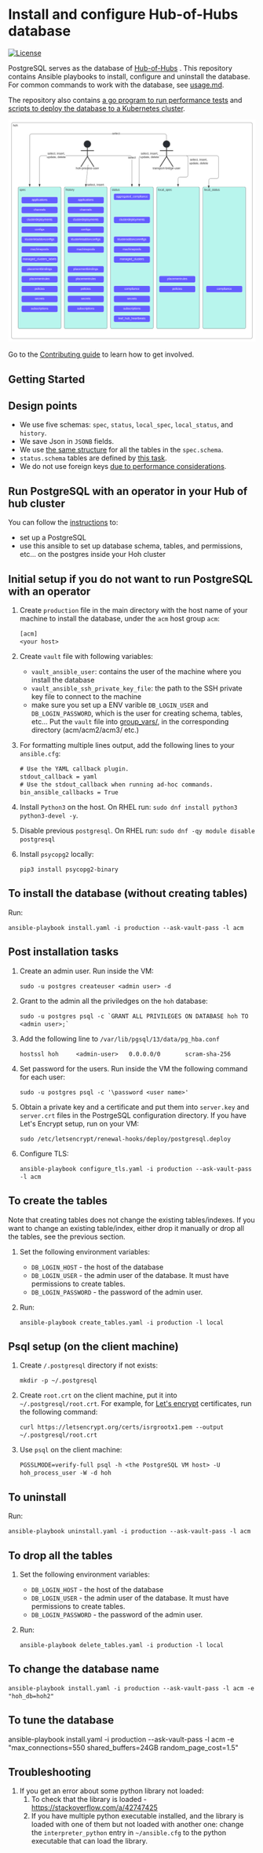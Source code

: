 # Install and configure Hub-of-Hubs database

[![License](https://img.shields.io/github/license/stolostron/hub-of-hubs-postgresql)](/LICENSE)

PostgreSQL serves as the database of [Hub-of-Hubs](https://github.com/stolostron/hub-of-hubs) . This repository contains Ansible playbooks to install, configure and uninstall the database. For common commands to work with the database, see [usage.md](usage.md).

The repository also contains [a go program to run performance tests](db-performance-tests) and [scripts to deploy the database to a Kubernetes cluster](pgo).

![DatabaseDiagram](diagrams/design.svg)

Go to the [Contributing guide](CONTRIBUTING.md) to learn how to get involved.

## Getting Started

## Design points

* We use five schemas: `spec`, `status`, `local_spec`, `local_status`, and `history`.
* We save Json in `JSONB` fields.
* We use [the same structure](roles/create_tables/tasks/create_spec_table.yaml) for all the tables in the `spec.schema`.
* `status.schema` tables are defined by [this task](https://github.com/stolostron/hub-of-hubs-postgresql/blob/main/roles/create_tables/tasks/create_status_tables.yaml).
* We do not use foreign keys [due to performance considerations](http://bonesmoses.org/2014/05/14/foreign-keys-are-not-free/).

## Run PostgreSQL with an operator in your Hub of hub cluster
You can follow the [instructions](./pgo/README.md) to:
- set up a PostgreSQL
- use this ansible to set up database schema, tables, and permissions, etc... on the postgres inside your Hoh cluster

## Initial setup if you do not want to run PostgreSQL with an operator

1.  Create `production` file in the main directory with the host name of your machine to install the database, under the `acm` host group `acm`:

    ```
    [acm]
    <your host>
    ```

1.  Create `vault` file with following variables:
    - `vault_ansible_user`: contains the user of the machine where you install the database
    - `vault_ansible_ssh_private_key_file`: the path to the SSH private key file to connect to the machine
	- make sure you set up a ENV varible `DB_LOGIN_USER` and `DB_LOGIN_PASSWORD`, which is the user for creating schema, tables, etc...
    Put the `vault` file into [group_vars/](group_vars/), in the corresponding directory (acm/acm2/acm3/ etc.)

1.  For formatting multiple lines output, add the following lines to your `ansible.cfg`:

    ```
    # Use the YAML callback plugin.
    stdout_callback = yaml
    # Use the stdout_callback when running ad-hoc commands.
    bin_ansible_callbacks = True
    ```

1.  Install `Python3` on the host. On RHEL run: `sudo dnf install python3 python3-devel -y`.

1.  Disable previous `postgresql`. On RHEL run:  `sudo dnf -qy module disable postgresql`

1.  Install `psycopg2` locally:

    ```
    pip3 install psycopg2-binary
    ```

## To install the database (without creating tables)

Run:

```
ansible-playbook install.yaml -i production --ask-vault-pass -l acm
```

## Post installation tasks

1.  Create an admin user. Run inside the VM:

    ```
    sudo -u postgres createuser <admin user> -d
    ```

1.  Grant to the admin all the priviledges on the `hoh` database:

    ```
    sudo -u postgres psql -c `GRANT ALL PRIVILEGES ON DATABASE hoh TO <admin user>;`
    ```

1.  Add the following line to `/var/lib/pgsql/13/data/pg_hba.conf`

    ```
    hostssl hoh     <admin-user>   0.0.0.0/0       scram-sha-256
    ```

1.  Set password for the users. Run inside the VM the following command for each user:

    ```
    sudo -u postgres psql -c '\password <user name>'
    ```

1.  Obtain a private key and a certificate and put them into `server.key` and `server.crt` files in the PostrgeSQL configuration directory.
    If you have Let's Encrypt setup, run on your VM:

    ```
    sudo /etc/letsencrypt/renewal-hooks/deploy/postgresql.deploy
    ```

1.  Configure TLS:

    ```
    ansible-playbook configure_tls.yaml -i production --ask-vault-pass -l acm
    ```
## To create the tables

Note that creating tables does not change the existing tables/indexes. If you want to change an existing table/index, either drop it manually or drop all the tables, see the previous section.

1.  Set the following environment variables:

    *  `DB_LOGIN_HOST` - the host of the database
    *  `DB_LOGIN_USER` - the admin user of the database. It must have permissions to create tables.
    *  `DB_LOGIN_PASSWORD` - the password of the admin user.

1. Run:

   ```
   ansible-playbook create_tables.yaml -i production -l local
   ```

## Psql setup (on the client machine)

1.  Create `/.postgresql` directory if not exists:

    ```
    mkdir -p ~/.postgresql
    ```

1.  Create `root.crt` on the client machine, put it into `~/.postgresql/root.crt`. For example, for
[Let's encrypt](https://letsencrypt.org/) certificates, run the following command:

    ```
    curl https://letsencrypt.org/certs/isrgrootx1.pem --output ~/.postgresql/root.crt
    ```


1.  Use `psql` on the client machine:

    ```
    PGSSLMODE=verify-full psql -h <the PostgreSQL VM host> -U hoh_process_user -W -d hoh
    ```

## To uninstall

Run:

```
ansible-playbook uninstall.yaml -i production --ask-vault-pass -l acm
```

## To drop all the tables

1.  Set the following environment variables:

    *  `DB_LOGIN_HOST` - the host of the database
    *  `DB_LOGIN_USER` - the admin user of the database. It must have permissions to create tables.
    *  `DB_LOGIN_PASSWORD` - the password of the admin user.

1.  Run:

    ```
    ansible-playbook delete_tables.yaml -i production -l local
    ```

## To change the database name

```
ansible-playbook install.yaml -i production --ask-vault-pass -l acm -e "hoh_db=hoh2"
```

## To tune the database

ansible-playbook install.yaml -i production --ask-vault-pass -l acm -e "max_connections=550 shared_buffers=24GB random_page_cost=1.5"

## Troubleshooting

1.  If you get an error about some python library not loaded:
    1. To check that the library is loaded - https://stackoverflow.com/a/42747425
    1. If you have multiple python executable installed, and the library is loaded with one of them but not loaded with another one:
 change the `interpreter_python` entry in `~/ansible.cfg` to the python executable that can load the library.
